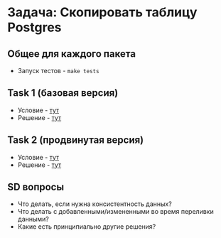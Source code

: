 # Задача: Скопировать таблицу Postgres

## Общее для каждого пакета

- Запуск тестов - `make tests`


## Task 1 (базовая версия)

- Условие - [тут](task_1/task.md)
- Решение - [тут](task_1/solution.go)


## Task 2 (продвинутая версия)

- Условие - [тут](task_2/task.md)
- Решение - [тут](task_2/solution.go)

## SD вопросы
* Что делать, если нужна консистентность данных?
* Что делать с добавленными/измененными во время переливки данными?
* Какие есть принципиально другие решения?
